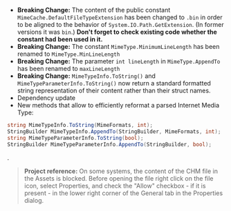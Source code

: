 ﻿- **Breaking Change:** The content of the public constant `MimeCache.DefaultFileTypeExtension` 
has been changed to `.bin` in order to be aligned to the behavior of `System.IO.Path.GetExtension`. (In former versions it was `bin`.) **Don't forget to check existing code whether the constant had been used in it.**
- **Breaking Change:** The constant `MimeType.MinimumLineLength` has been renamed to `MimeType.MinLineLength`
- **Breaking Change:** The parameter `int lineLength` in `MimeType.AppendTo` has been renamed to `maxLineLength`
- **Breaking Change:** `MimeTypeInfo.ToString()` and `MimeTypeParameterInfo.ToString()` now return
a standard formatted string representation of their content rather than their struct names.
- Dependency update
- New methods that allow to efficiently reformat a parsed Internet Media Type:
```csharp
string MimeTypeInfo.ToString(MimeFormats, int);
StringBuilder MimeTypeInfo.AppendTo(StringBuilder, MimeFormats, int);
string MimeTypeParameterInfo.ToString(bool);
StringBuilder MimeTypeParameterInfo.AppendTo(StringBuilder, bool);
```
.

>**Project reference:** On some systems, the content of the CHM file in the Assets is blocked. Before opening the file right click on the file icon, select Properties, and check the "Allow" checkbox - if it is present - in the lower right corner of the General tab in the Properties dialog.